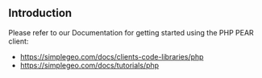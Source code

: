 ## Introduction

Please refer to our Documentation for getting started using the PHP PEAR client:

* https://simplegeo.com/docs/clients-code-libraries/php
* https://simplegeo.com/docs/tutorials/php
